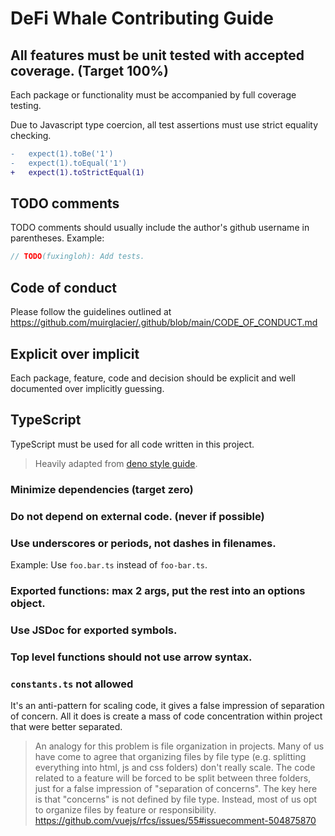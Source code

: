 # DeFi Whale Contributing Guide

## All features must be unit tested with accepted coverage. (Target 100%)

Each package or functionality must be accompanied by full coverage testing.

Due to Javascript type coercion, all test assertions must use strict equality checking.

```diff
-   expect(1).toBe('1')
-   expect(1).toEqual('1')
+   expect(1).toStrictEqual(1)
```

## TODO comments

TODO comments should usually include the author's github username in parentheses. Example:

```ts
// TODO(fuxingloh): Add tests.
```

## Code of conduct

Please follow the guidelines outlined at https://github.com/muirglacier/.github/blob/main/CODE_OF_CONDUCT.md

## Explicit over implicit

Each package, feature, code and decision should be explicit and well documented over implicitly guessing.

## TypeScript

TypeScript must be used for all code written in this project.

> Heavily adapted from [deno style guide](https://github.com/denoland/deno/blob/main/docs/contributing/style_guide.md).

### Minimize dependencies (target zero)

### Do not depend on external code. (never if possible)

### Use underscores or periods, not dashes in filenames.

Example: Use `foo.bar.ts` instead of `foo-bar.ts`.

### Exported functions: max 2 args, put the rest into an options object.

### Use JSDoc for exported symbols.

### Top level functions should not use arrow syntax.

### `constants.ts` not allowed

It's an anti-pattern for scaling code, it gives a false impression of separation of concern. All it does is create a
mass of code concentration within project that were better separated.

> An analogy for this problem is file organization in projects. Many of us have come to agree that organizing files by
> file type (e.g. splitting everything into html, js and css folders) don't really scale. The code related to a feature
> will be forced to be split between three folders, just for a false impression of "separation of concerns". The key
> here is that "concerns" is not defined by file type. Instead, most of us opt to organize files by feature or
> responsibility. https://github.com/vuejs/rfcs/issues/55#issuecomment-504875870
